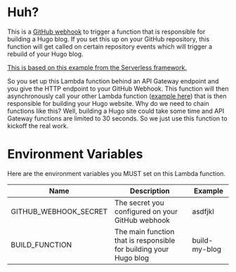 # Huh?

This is a [GitHub webhook](https://developer.github.com/webhooks/) to trigger a function that is responsible for building a Hugo blog. If you set this up on your GitHub repository, this function will get called on certain repository events which will trigger a rebuild of your Hugo blog.

[This is based on this example from the Serverless framework.](https://github.com/serverless/examples/blob/master/aws-node-github-webhook-listener/handler.js)

So you set up this Lambda function behind an API Gateway endpoint and you give the HTTP endpoint to your GitHub Webhook. This function will then asynchronously call your other Lambda function ([example here](https://github.com/wnka/hugo-lambda)) that is then responsible for building your Hugo website. Why do we need to chain functions like this? Well, building a Hugo site could take some time and API Gateway functions are limited to 30 seconds. So we just use this function to kickoff the real work.

# Environment Variables

Here are the environment variables you MUST set on this Lambda function.

| Name                  | Description                                                       | Example       |
|-----------------------|-------------------------------------------------------------------|---------------|
| GITHUB_WEBHOOK_SECRET | The secret you configured on your GitHub webhook                  | asdfjkl       |
| BUILD_FUNCTION        | The main function that is responsible for building your Hugo blog | build-my-blog |
